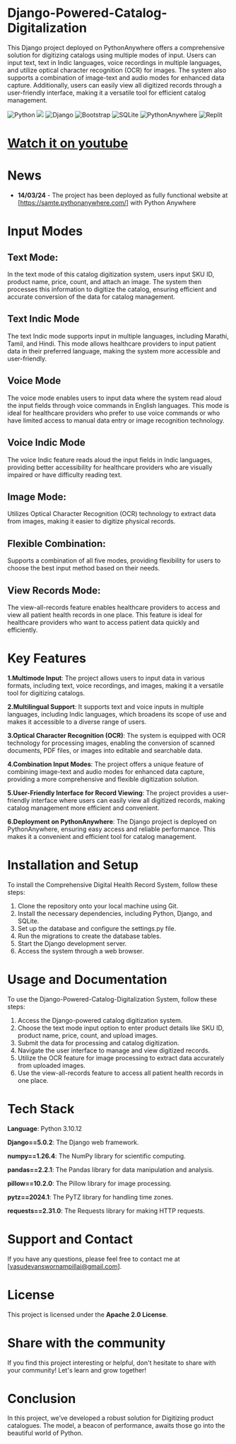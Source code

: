 # Django-Powered-Catalog-Digitalization
 This Django project deployed on PythonAnywhere offers a comprehensive solution for digitizing catalogs using multiple modes of input. Users can input text, text in Indic languages, voice recordings in multiple languages, and utilize optical character recognition (OCR) for images. The system also supports a combination of image-text and audio modes for enhanced data capture. Additionally, users can easily view all digitized records through a user-friendly interface, making it a versatile tool for efficient catalog management.
 
 ![Python](https://img.shields.io/badge/python-3670A0?style=for-the-badge&logo=python&logoColor=ffdd54) ![](https://img.shields.io/pypi/pyversions/django)
 ![Django](https://img.shields.io/badge/django-%23092E20.svg?style=for-the-badge&logo=django&logoColor=white) ![Bootstrap](https://img.shields.io/badge/bootstrap-%23563D7C.svg?style=for-the-badge&logo=bootstrap&logoColor=white) ![SQLite](https://img.shields.io/badge/sqlite-%2307405e.svg?style=for-the-badge&logo=sqlite&logoColor=white) ![PythonAnywhere](https://img.shields.io/badge/pythonanywhere-%232F9FD7.svg?style=for-the-badge&logo=pythonanywhere&logoColor=151515) ![Replit](https://img.shields.io/badge/Replit-DD1200?style=for-the-badge&logo=Replit&logoColor=white)

# [Watch it on youtube](https://youtu.be/15LL6zUuaG0?si=W5nHzCLGmL9BUGaO)

# News
* **14/03/24** - The project has been deployed as fully functional website at [https://samte.pythonanywhere.com/] with Python Anywhere

# Input Modes

## Text Mode:
In the text mode of this catalog digitization system, users input SKU ID, product name, price, count, and attach an image. The system then processes this information to digitize the catalog, ensuring efficient and accurate conversion of the data for catalog management.

## Text Indic Mode
The text Indic mode supports input in multiple languages, including Marathi, Tamil, and Hindi. This mode allows healthcare providers to input patient data in their preferred language, making the system more accessible and user-friendly.

## Voice Mode
The voice mode enables users to input data where the system read aloud the input fields through voice commands in English languages. This mode is ideal for healthcare providers who prefer to use voice commands or who have limited access to manual data entry or image recognition technology.

## Voice Indic Mode
The voice Indic feature reads aloud the input fields in Indic languages, providing better accessibility for healthcare providers who are visually impaired or have difficulty reading text.

## Image Mode: 
Utilizes Optical Character Recognition (OCR) technology to extract data from images, making it easier to digitize physical records.

## Flexible Combination: 
Supports a combination of all five modes, providing flexibility for users to choose the best input method based on their needs.

## View Records Mode:
The view-all-records feature enables healthcare providers to access and view all patient health records in one place. This feature is ideal for healthcare providers who want to access patient data quickly and efficiently.

# Key Features

**1.Multimode Input**: The project allows users to input data in various formats, including text, voice recordings, and images, making it a versatile tool for digitizing catalogs.

**2.Multilingual Support**: It supports text and voice inputs in multiple languages, including Indic languages, which broadens its scope of use and makes it accessible to a diverse range of users.

**3.Optical Character Recognition (OCR)**: The system is equipped with OCR technology for processing images, enabling the conversion of scanned documents, PDF files, or images into editable and searchable data.

**4.Combination Input Modes**: The project offers a unique feature of combining image-text and audio modes for enhanced data capture, providing a more comprehensive and flexible digitization solution.

**5.User-Friendly Interface for Record Viewing**: The project provides a user-friendly interface where users can easily view all digitized records, making catalog management more efficient and convenient.

**6.Deployment on PythonAnywhere**: The Django project is deployed on PythonAnywhere, ensuring easy access and reliable performance. This makes it a convenient and efficient tool for catalog management.

# Installation and Setup

To install the Comprehensive Digital Health Record System, follow these steps:

1. Clone the repository onto your local machine using Git.
2. Install the necessary dependencies, including Python, Django, and SQLite.
3. Set up the database and configure the settings.py file.
4. Run the migrations to create the database tables.
5. Start the Django development server.
6. Access the system through a web browser.

# Usage and Documentation

To use the Django-Powered-Catalog-Digitalization System, follow these steps:

1. Access the Django-powered catalog digitization system.
2. Choose the text mode input option to enter product details like SKU ID, product name, price, count, and upload images.
3. Submit the data for processing and catalog digitization.
4. Navigate the user interface to manage and view digitized records.
5. Utilize the OCR feature for image processing to extract data accurately from uploaded images.
6. Use the view-all-records feature to access all patient health records in one place.

# Tech Stack 

**Language**: Python 3.10.12

**Django==5.0.2**: The Django web framework.

**numpy==1.26.4**: The NumPy library for scientific computing.

**pandas==2.2.1**: The Pandas library for data manipulation and analysis.

**pillow==10.2.0**: The Pillow library for image processing.

**pytz==2024.1**: The PyTZ library for handling time zones.

**requests==2.31.0**: The Requests library for making HTTP requests.

# Support and Contact

If you have any questions, please feel free to contact me at [vasudevanswornampillai@gmail.com].

# License

This project is licensed under the **Apache 2.0 License**.

# Share with the community

If you find this project interesting or helpful, don't hesitate to share with your community! Let's learn and grow together!

# Conclusion

In this project, we’ve developed a robust solution for Digitizing product catalogues. The model, a beacon of performance, awaits those go into the beautiful world of Python.
